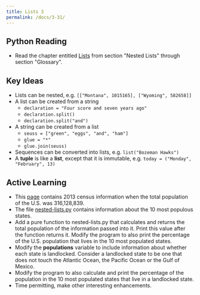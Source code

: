```yaml
---
title: Lists 3
permalink: /docs/3-31/
---
```


## Python Reading
- Read the chapter entitled [Lists](https://runestone.academy/ns/books/published/thinkcspy/Lists/toctree.html) from section "Nested Lists" through section "Glossary".

## Key Ideas
- Lists can be nested, e.g. `[["Montana", 1015165], ["Wyoming", 582658]]`
- A list can be created from a string
  - `declaration = "Four score and seven years ago"`
  - `declaration.split()`
  - `declaration.split("and")`
- A string can be created from a list
  - `seuss = ["green", "eggs", "and", "ham"]`
  - `glue = "*"`
  - `glue.join(seuss)`
- Sequences can be converted into lists, e.g. `list("Bozeman Hawks")`
- A **tuple** is like a **list**, except that it is immutable, e.g. `today = ("Monday", "February", 13)`

## Active Learning
- This [page](https://www.enchantedlearning.com/usa/states/population.shtml) contains 2013 census information when the total population of the U.S. was 316,128,839.
- The file [nested-lists.py](../lessons/code/nested-lists.py) contains information about the 10 most populous states.
- Add a pure function to nested-lists.py that calculates and returns the total population of the information passed into it. Print this value after the function returns it.
Modify the program to also print the percentage of the U.S. population that lives in the 10 most populated states.
- Modify the **populations** variable to include information about whether each state is landlocked. Consider a landlocked state to be one that does not touch the Atlantic Ocean, the Pacific Ocean or the Gulf of Mexico.
- Modify the program to also calculate and print the percentage of the population in the 10 most populated states that live in a landlocked state.
- Time permitting, make other interesting enhancements.